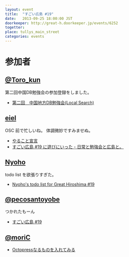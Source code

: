 ```yaml
---
layout: event
title:  "すごい広島 #19"
date:   2013-09-25 18:00:00 JST
doorkeeper: http://great-h.doorkeeper.jp/events/6252
togetter:
place: tullys_main_street
categories: events
---
```


# 参加者

## [@Toro_kun](https://twitter.com/Toro_kun)

第二回中国DB勉強会の参加登録をしました。

* [第二回　中国地方DB勉強会(Local Search)](http://local.aguuu.com/events/21550)

## [eiel](http://eiel.info/)

OSC 前で忙しいね。
体調微妙ですみませぬ。

* [やること宣言](https://github.com/great-h/great-h.github.io/issues/276)
* [すごい広島 #19 に遊びにいった - 日常と勉強会と広島と。](http://eielh-life.tumblr.com/post/62245185800/19)

## [Nyoho](http://nyoho.jp)

todo list を欲張りすぎた。

* [Nyoho's todo list for Great Hiroshima #19](https://github.com/great-h/great-h.github.io/issues/281)

## [@pecosantoyobe](https://twitter.com/pecosantoyobe)

つかれたもーん

* [すごい広島 #19](http://49.212.143.129/posts/2013-09-25-great-h-19.html)

## [@moriC](https://twitter.com/CentBoss)

* [Octopressなるものを入れてみる](http://blog.mori-theta.net/?p=315)
